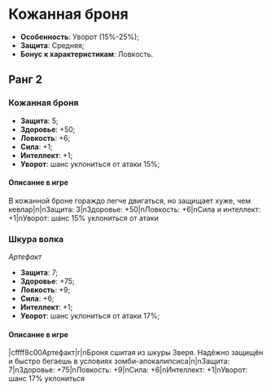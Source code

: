 # Кожанная броня

* **Особенность**: Уворот (15%-25%);
* **Защита**: Средняя;
* **Бонус к характеристикам**: Ловкость.

## Ранг 2

### Кожанная броня

* **Защита**: 5;
* **Здоровье**: +50;
* **Ловкость**: +6;
* **Сила**: +1;
* **Интеллект**: +1;
* **Уворот**: шанс уклониться от атаки 15%;

#### Описание в игре
В кожанной броне гораждо легче двигаться, но защищает хуже, чем кевлар|n|nЗащита: 3|nЗдоровье: +50|nЛовкость: +6|nСила и интеллект: +1|nУворот: шанс 15% уклониться от атаки

### Шкура волка
*Артефакт*

* **Защита**: 7;
* **Здоровье**: +75;
* **Ловкость**: +9;
* **Сила**: +6;
* **Интеллект**: +1;
* **Уворот**: шанс уклониться от атаки 17%;

#### Описание в игре
|cffff8c00Артефакт|r|nБроня сшитая из шкуры Зверя. Надёжно защищён и быстро бегаешь в условиях зомби-апокалипсиса|n|nЗащита: 7|nЗдоровье: +75|nЛовкость: +9|nСила: +6|nИнтеллект: +1|nУворот: шанс 17% уклониться
